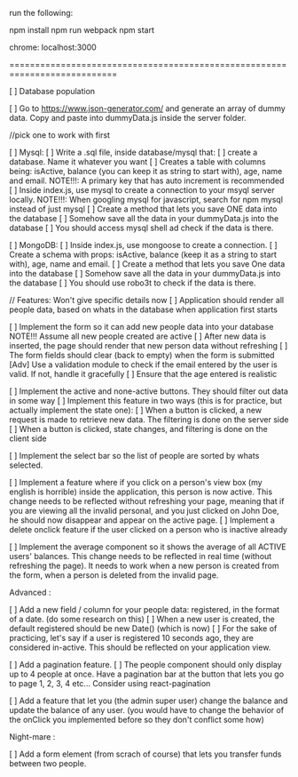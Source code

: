 run the following:

npm install
npm run webpack
npm start

chrome: localhost:3000

  ===========================================================================


[ ] Database population

[ ] Go to https://www.json-generator.com/ and generate an array of dummy data. Copy and paste into dummyData.js inside the server folder.

//pick one to work with first

[ ] Mysql:
  [ ] Write a .sql file, inside database/mysql that:
    [ ] create a database. Name it whatever you want
    [ ] Creates a table with columns being: isActive, balance (you can keep it as string to start with), age, name and email.
    NOTE!!!: A primary key that has auto increment is recommended
    [ ] Inside index.js, use mysql to create a connection to your msyql server locally.
    NOTE!!!: When googling mysql for javascript, search for npm mysql instead of just mysql
  [ ] Create a method that lets you save ONE data into the database
  [ ] Somehow save all the data in your dummyData.js into the database
  [ ] You should access mysql shell ad check if the data is there.

[ ] MongoDB:
  [ ] Inside index.js, use mongoose to create a connection.
  [ ] Create a schema with props: isActive, balance (keep it as a string to start with), age, name and email.
  [ ] Create a method that lets you save One data into the database
  [ ] Somehow save all the data in your dummyData.js into the database
  [ ] You should use robo3t to check if the data is there.

// Features: Won't give specific details now
[ ] Application should render all people data, based on whats in the database when application first starts

[ ] Implement the form so it can add new people data into your database
  NOTE!!! Assume all new people created are active
  [ ] After new data is inserted, the page should render that new person data without refreshing
  [ ] The form fields should clear (back to empty) when the form is submitted
    [Adv] Use a validation module to check if the email entered by the user is valid. If not, handle it gracefully
  [ ] Ensure that the age entered is realistic

[ ] Implement the active and none-active buttons. They should filter out data in some way
  [ ] Implement this feature in two ways (this is for practice, but actually implement the state one):
    [ ] When a button is clicked, a new request is made to retrieve new data. The filtering is done on the server side
    [ ] When a button is clicked, state changes, and filtering is done on the client side

[ ] Implement the select bar so the list of people are sorted by whats selected.

[ ] Implement a feature where if you click on a person's view box (my english is horrible) inside the application, this             person is now active. This change needs to be reflected without refreshing your page, meaning that if you are viewing all       the invalid personal, and you just clicked on John Doe, he should now disappear and appear on the active page.
  [ ] Implement a delete onclick feature if the user clicked on a person who is inactive already

[ ] Implement the average component so it shows the average of all ACTIVE users' balances. This change needs to be reflected in     real time (without refreshing the page). It needs to work when a new person is created from the form, when a person is          deleted from the invalid page.

Advanced :

[ ] Add a new field / column for your people data: registered, in the format of a date. (do some research on this)
  [ ] When a new user is created, the default registered should be new Date() (which is now)
  [ ] For the sake of practicing, let's say if a user is registered 10 seconds ago, they are considered in-active. This should      be reflected on your application view.
 
[ ] Add a pagination feature.
  [ ] The people component should only display up to 4 people at once. Have a pagination bar at the button that lets you go to page 1, 2, 3, 4 etc... Consider using react-pagination

[ ] Add a feature that let you (the admin super user) change the balance and update the balance of any user. (you would have to change the behavior of the onClick you implemented before so they don't conflict some how)

Night-mare :

[ ] Add a form element (from scrach of course) that lets you transfer funds between two people.

